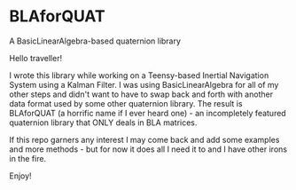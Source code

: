 # BLAforQUAT
A BasicLinearAlgebra-based quaternion library 

Hello traveller! 

I wrote this library while working on a Teensy-based Inertial Navigation System using a Kalman Filter. 
I was using BasicLinearAlgebra for all of my other steps and didn't want to have to swap back and forth with another data format used by some other quaternion library.
The result is BLAforQUAT (a horrific name if I ever heard one) - an incompletely featured quaternion library that ONLY deals in BLA matrices.

If this repo garners any interest I may come back and add some examples and more methods - but for now it does all I need it to and I have other irons in the fire.

Enjoy!

